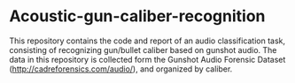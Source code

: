 # Acoustic-gun-caliber-recognition
This repository contains the code and report of an audio classification task, consisting of recognizing gun/bullet caliber based on gunshot audio.
The data in this repository is collected form the Gunshot Audio Forensic Dataset (http://cadreforensics.com/audio/), and organized by caliber.
